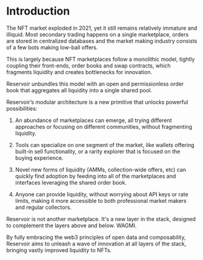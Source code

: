 # Introduction

The NFT market exploded in 2021, yet it still remains relatively immature and illiquid. Most secondary trading happens on a single marketplace, orders are stored in centralized databases and the market making industry consists of a few bots making low-ball offers.

This is largely because NFT marketplaces follow a monolithic model, tightly coupling their front-ends, order books and swap contracts, which fragments liquidity and creates bottlenecks for innovation.

Reservoir unbundles this model with an open and permissionless order book that aggregates all liquidity into a single shared pool.

Reservoir’s modular architecture is a new primitive that unlocks powerful possibilities:

1. An abundance of marketplaces can emerge, all trying different approaches or focusing on different communities, without fragmenting liquidity.

2. Tools can specialize on one segment of the market, like wallets offering built-in sell functionality, or a rarity explorer that is focused on the buying experience.

3. Novel new forms of liquidity (AMMs, collection-wide offers, etc) can quickly find adoption by feeding into all of the marketplaces and interfaces leveraging the shared order book.

4. Anyone can provide liquidity, without worrying about API keys or rate limits, making it more accessible to both professional market makers and regular collectors.

Reservoir is not another marketplace. It's a new layer in the stack, designed to complement the layers above and below. WAGMI.

By fully embracing the web3 principles of open data and composability, Reservoir aims to unleash a wave of innovation at all layers of the stack, bringing vastly improved liquidity to NFTs.

